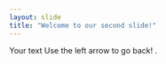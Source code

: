 ```yaml
---
layout: slide
title: "Welcome to our second slide!"
---
```

Your text
Use the left arrow to go back!
.